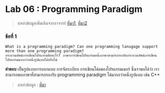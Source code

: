 # Lab 06 : Programming Paradigm
> แหล่งข้อมูลเพิ่มเติมจากอาจารย์ [ที่มา1](https://cs.lmu.edu/~ray/notes/paradigms/), [ที่มา2](https://www.youtube.com/watch?v=3TBq__oKUzk&ab_channel=Confreaks)

### ข้อที่ 1
```
What is a programming paradigm? Can one programming lanugage support more than one programming paradigm?
กระบวนทัศน์การเขียนโปรแกรมคืออะไร? ภาษาการเขียนโปรแกรมหนึ่งภาษาสามารถรองรับกระบวนทัศน์การเขียนโปรแกรมมากกว่าหนึ่งรูปแบบได้หรือไม่
```
**คำตอบ** เป็นรูปแบบการออกแบบ การจัดระเบียบ การเขียนโค้ดของโปรแกรมเมอร์ ซึ่งเราพบได้ว่า เราสามารถพบภาษาที่สามารถรองรับ programming paradigm ได้มากกว่าหนึ่งรูปแบบ เช่น C++ 

> แหล่งข้อมูล : [ที่มา](https://medium.com/@krittaboon.t/programming-paradigm-imperative-vs-declarative-3f34a34838c3)
